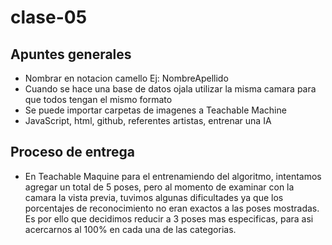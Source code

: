# clase-05

## Apuntes generales
* Nombrar en notacion camello Ej: NombreApellido 
* Cuando se hace una base de datos ojala utilizar la misma camara para que todos tengan el mismo formato
* Se puede importar carpetas de imagenes a Teachable Machine
* JavaScript, html, github, referentes artistas, entrenar una IA

## Proceso de entrega
* En Teachable Maquine para el entrenamiendo del algoritmo, intentamos agregar un total de 5 poses, pero al momento de examinar con la camara la vista previa, tuvimos algunas dificultades ya que los porcentajes de reconocimiento no eran exactos a las poses mostradas. Es por ello que decidimos reducir a 3 poses mas especificas, para asi acercarnos al 100% en cada una de las categorias.
